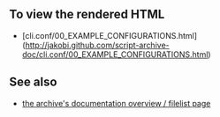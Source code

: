 To view the rendered HTML
-------------------------

* [cli.conf/00_EXAMPLE_CONFIGURATIONS.html]
  (http://jakobi.github.com/script-archive-doc/cli.conf/00_EXAMPLE_CONFIGURATIONS.html)


See also
--------

* [the archive's documentation overview / filelist page](http://jakobi.github.com/script-archive-doc/ "Peter's Script-Archive Overview and Filelist")

